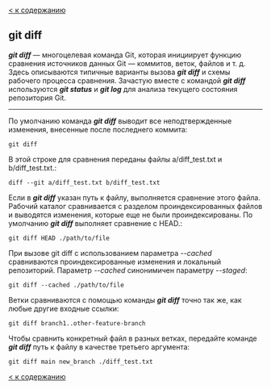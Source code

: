 [< к содержанию](./README.md)

## git diff

***git diff*** — многоцелевая команда Git, которая инициирует функцию сравнения источников данных Git — коммитов, веток, файлов и т. д. Здесь описываются типичные варианты вызова ***git diff*** и схемы рабочего процесса сравнения. Зачастую вместе с командой ***git diff*** используются ***git status*** и ***git log*** для анализа текущего состояния репозитория Git.

---

По умолчанию команда ***git diff*** выводит все неподтвержденные изменения, внесенные после последнего коммита:

```bash=markdown
git diff
```

В этой строке для сравнения переданы файлы a/diff_test.txt и b/diff_test.txt.:

```bash=markdown
diff --git a/diff_test.txt b/diff_test.txt
```

Если в ***git diff*** указан путь к файлу, выполняется сравнение этого файла. Рабочий каталог сравнивается с разделом проиндексированных файлов и выводятся изменения, которые еще не были проиндексированы. По умолчанию ***git diff*** выполняет сравнение с HEAD.:

```bash=markdown
git diff HEAD ./path/to/file
```

При вызове git diff с использованием параметра *--cached* сравниваются проиндексированные изменения и локальный репозиторий. Параметр *--cached* синонимичен параметру *--staged*:

```bash=markdown
git diff --cached ./path/to/file
```

Ветки сравниваются с помощью команды ***git diff*** точно так же, как любые другие входные ссылки:

```bash=markdown
git diff branch1..other-feature-branch
```

Чтобы сравнить конкретный файл в разных ветках, передайте команде ***git diff*** путь к файлу в качестве третьего аргумента:

```bash=markdown
git diff main new_branch ./diff_test.txt
```

[< к содержанию](./README.md)